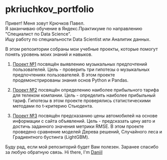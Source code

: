 # pkriuchkov_portfolio
Привет! Меня зовут Крючков Павел. <br/>
Я заканчиваю обучение в Яндекс.Практикуме по направлению "Специалист по Data Science". <br/>
Ищу работу по специальности Data Scientist или Аналитик данных.

В этом репозитории собраны мои учебные проекты, которые помогут понять уровень моих знаний и навыков. 

1) <a href="https://github.com/Pashu24/pkriuchkov_portfolio/tree/main/%D0%9F%D1%80%D0%BE%D0%B5%D0%BA%D1%82%20%E2%84%961">Проект №1</a> посвящён выявлению музыкальных предпочтений пользователей. Цель -  проверить три гипотезы о музыкальных предпочтениях пользователей. 
В этом проекте продемонстрированы знания основ Python и Pandas.

2) <a href="https://github.com/Pashu24/pkriuchkov_portfolio/tree/main/%D0%9F%D1%80%D0%BE%D0%B5%D0%BA%D1%82%20%E2%84%962">Проект №2</a> посвящён определению наиболее прибыльного тарифа для телеком компании. Цель - определить наиболее прибыльный тариф. 
Гипотезы в этом проекте проверялись статистическими методами по t-критерию Стьюдента.

3) <a href="https://github.com/Pashu24/pkriuchkov_portfolio/tree/main/%D0%9F%D1%80%D0%BE%D0%B5%D0%BA%D1%82%20%E2%84%963">Проект №3</a> посвящён предсказанию цены автомобилей на основе информации с сайта объявлений. Цель - предсказать цену авто и достичь заданного значения метрики RMSE.
В этом проекте проведено сравнение моделей Дерева решений, Случайного леса и Градиентного бустинга (LightGBM).

Буду рад, если мой репозиторий будет Вам полезен. Заранее спасибо за любую обратную связь.
Hi there, I'm [Daniil](https://daniilshat.ru/) 

